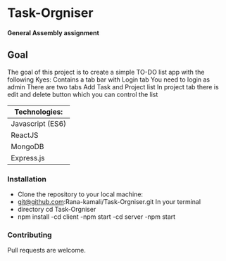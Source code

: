 # Task-Orgniser
#### General Assembly assignment 
## Goal
The goal of this project is to create a simple TO-DO list app with the following Kyes: Contains a tab bar with Login tab You need to login as admin There are two tabs Add Task and Project list In project tab there is edit and delete button which you can control the list

|Technologies:|
| ----- |
|Javascript (ES6)|
|ReactJS|
|MongoDB|
|Express.js|



### Installation
- Clone the repository to your local machine:
- git@github.com:Rana-kamali/Task-Orgniser.git In your terminal
- directory cd Task-Orgniser
- npm install
-cd client
-npm start 
-cd server
-npm start
### Contributing
Pull requests are welcome.

